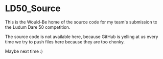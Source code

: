 # LD50_Source
This is the Would-Be home of the source code for my team's submission to the Ludum Dare 50 competition.

The source code is not available here, because GitHub is yelling at us every time we try to push files here because they are too chonky.

Maybe next time :)
